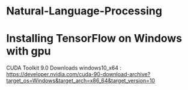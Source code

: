 # Natural-Language-Processing
# Installing TensorFlow on Windows with gpu

CUDA Toolkit 9.0 Downloads windows10_x64 :
https://developer.nvidia.com/cuda-90-download-archive?target_os=Windows&target_arch=x86_64&target_version=10
